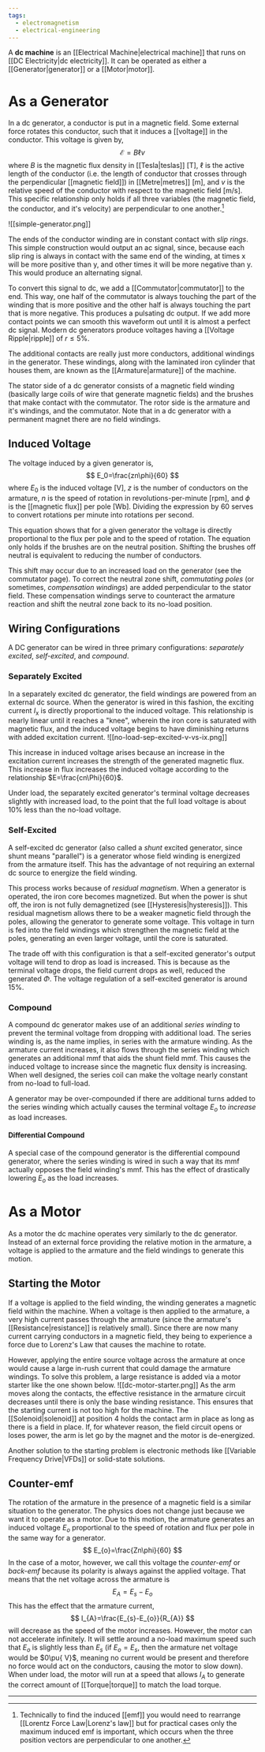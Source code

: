 ```yaml
---
tags:
  - electromagnetism
  - electrical-engineering
---
```

A **dc machine** is an [[Electrical Machine|electrical machine]] that runs on [[DC Electricity|dc electricity]]. It can be operated as either a [[Generator|generator]] or a [[Motor|motor]].
# As a Generator

In a dc generator, a conductor is put in a magnetic field. Some external force rotates this conductor, such that it induces a [[voltage]] in the conductor. This voltage is given by,
$$
\mathcal{E}=B\ell v
$$
where $B$ is the magnetic flux density in [[Tesla|teslas]] $[\text{T}]$, $\ell$ is the active length of the conductor (i.e. the length of conductor that crosses through the perpendicular [[magnetic field]]) in [[Metre|metres]] $[\text{m}]$, and $v$ is the relative speed of the conductor with respect to the magnetic field $[\text{m/s}]$. This specific relationship only holds if all three variables (the magnetic field, the conductor, and it's velocity) are perpendicular to one another.[^1]

![[simple-generator.png]]

The ends of the conductor winding are in constant contact with *slip rings*. This simple construction would output an ac signal, since, because each slip ring is always in contact with the same end of the winding, at times x will be more positive than y, and other times it will be more negative than y. This would produce an alternating signal.

To convert this signal to dc, we add a [[Commutator|commutator]] to the end. This way, one half of the commutator is always touching the part of the winding that is more positive and the other half is always touching the part that is more negative. This produces a pulsating dc output. If we add more contact points we can smooth this waveform out until it is almost a perfect dc signal. Modern dc generators produce voltages having a [[Voltage Ripple|ripple]] of $r\leq5\%$. 

The additional contacts are really just more conductors, additional windings in the generator. These windings, along with the laminated iron cylinder that houses them, are known as the [[Armature|armature]] of the machine.

The stator side of a dc generator consists of a magnetic field winding (basically large coils of wire that generate magnetic fields) and the brushes that make contact with the commutator. The rotor side is the armature and it's windings, and the commutator. Note that in a dc generator with a permanent magnet there are no field windings. 

## Induced Voltage

The voltage induced by a given generator is,
$$
E_0=\frac{zn\phi}{60}
$$
where $E_0$ is the induced voltage $[\text{V}]$, $z$ is the number of conductors on the armature, $n$ is the speed of rotation in revolutions-per-minute $[\text{rpm}]$, and $\phi$ is the [[magnetic flux]] per pole $[\text{Wb}]$. Dividing the expression by $60$ serves to convert rotations per minute into rotations per second.

This equation shows that for a given generator the voltage is directly proportional to the flux per pole and to the speed of rotation. The equation only holds if the brushes are on the neutral position. Shifting the brushes off neutral is equivalent to reducing the number of conductors. 

This shift may occur due to an increased load on the generator (see the commutator page). To correct the neutral zone shift, *commutating poles* (or sometimes, *compensation windings*) are added perpendicular to the stator field. These compensation windings serve to counteract the armature reaction and shift the neutral zone back to its no-load position.  

## Wiring Configurations

A DC generator can be wired in three primary configurations: *separately excited*, *self-excited*, and *compound*. 

### Separately Excited

In a separately excited dc generator, the field windings are powered from an external dc source. When the generator is wired in this fashion, the exciting current $I_{\mathrm{x}}$ is directly proportional to the induced voltage. This relationship is nearly linear until it reaches a "knee", wherein the iron core is saturated with magnetic flux, and the induced voltage begins to have diminishing returns with added excitation current.
![[no-load-sep-excited-v-vs-ix.png]]

This increase in induced voltage arises because an increase in the excitation current increases the strength of the generated magnetic flux. This increase in flux increases the induced voltage according to the relationship $E=\frac{cn\Phi}{60}$. 

Under load, the separately excited generator's terminal voltage decreases slightly with increased load, to the point that the full load voltage is about 10% less than the no-load voltage. 

### Self-Excited

A self-excited dc generator (also called a *shunt* excited generator, since shunt means "parallel") is a generator whose field winding is energized from the armature itself. This has the advantage of not requiring an external dc source to energize the field winding.

This process works because of *residual magnetism*. When a generator is operated, the iron core becomes magnetized. But when the power is shut off, the iron is not fully demagnetized (see [[Hysteresis|hysteresis]]). This residual magnetism allows there to be a weaker magnetic field through the poles, allowing the generator to generate some voltage. This voltage in turn is fed into the field windings which strengthen the magnetic field at the poles, generating an even larger voltage, until the core is saturated.

The trade off with this configuration is that a self-excited generator's output voltage will tend to drop as load is increased. This is because as the terminal voltage drops, the field current drops as well, reduced the generated $\Phi$. The voltage regulation of a self-excited generator is around 15%.

### Compound

A compound dc generator makes use of an additional *series winding* to prevent the terminal voltage from dropping with additional load. The series winding is, as the name implies, in series with the armature winding. As the armature current increases, it also flows through the series winding which generates an additional mmf that aids the shunt field mmf. This causes the induced voltage to increase since the magnetic flux density is increasing. When well designed, the series coil can make the voltage nearly constant from no-load to full-load. 

A generator may be over-compounded if there are additional turns added to the series winding which actually causes the terminal voltage $E_{o}$ to *increase* as load increases.

#### Differential Compound

A special case of the compound generator is the differential compound generator, where the series winding is wired in such a way that its mmf actually opposes the field winding's mmf. This has the effect of drastically lowering $E_{o}$ as the load increases. 

# As a Motor

As a motor the dc machine operates very similarly to the dc generator. Instead of an external force providing the relative motion in the armature, a voltage is applied to the armature and the field windings to generate this motion.

## Starting the Motor

If a voltage is applied to the field winding, the winding generates a magnetic field within the machine. When a voltage is then applied to the armature, a very high current passes through the armature (since the armature's [[Resistance|resistance]] is relatively small). Since there are now many current carrying conductors in a magnetic field, they being to experience a force due to Lorenz's Law that causes the machine to rotate. 

However, applying the entire source voltage across the armature at once would cause a large in-rush current that could damage the armature windings. To solve this problem, a large resistance is added via a motor starter like the one shown below.
![[dc-motor-starter.png]]
As the arm moves along the contacts, the effective resistance in the armature circuit decreases until there is only the base winding resistance. This ensures that the starting current is not too high for the machine. The [[Solenoid|solenoid]] at position 4 holds the contact arm in place as long as there is a field in place. If, for whatever reason, the field circuit opens or loses power, the arm is let go by the magnet and the motor is de-energized.

Another solution to the starting problem is electronic methods like [[Variable Frequency Drive|VFDs]] or solid-state solutions.

## Counter-emf

The rotation of the armature in the presence of a magnetic field is a similar situation to the generator. The physics does not change just because we want it to operate as a motor. Due to this motion, the armature generates an induced voltage $E_{o}$ proportional to the speed of rotation and flux per pole in the same way for a generator.
$$
E_{o}=\frac{Zn\phi}{60}
$$
In the case of a motor, however, we call this voltage the *counter-emf* or *back-emf* because its polarity is always against the applied voltage. That means that the net voltage across the armature is 
$$
E_{A}=E_{s}-E_{o}
$$
This has the effect that the armature current,
$$
I_{A}=\frac{E_{s}-E_{o}}{R_{A}}
$$
will decrease as the speed of the motor increases. However, the motor can not accelerate infinitely. It will settle around a no-load maximum speed such that $E_{o}$ is slightly less than $E_{s}$ (if $E_{o}=E_{s}$, then the armature net voltage would be $0\pu{ V}$, meaning no current would be present and therefore no force would act on the conductors, causing the motor to slow down). When under load, the motor will run at a speed that allows $I_{A}$ to generate the correct amount of [[Torque|torque]] to match the load torque.

---
[^1]: Technically to find the induced [[emf]] you would need to rearrange [[Lorentz Force Law|Lorenz's law]] but for practical cases only the maximum induced emf is important, which occurs when the three position vectors are perpendicular to one another. 